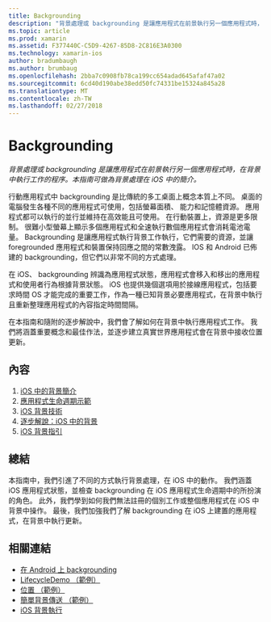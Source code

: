 ```yaml
---
title: Backgrounding
description: "背景處理或 backgrounding 是讓應用程式在前景執行另一個應用程式時，在背景中執行工作的程序。 本指南可做為背景處理在 iOS 中的簡介。"
ms.topic: article
ms.prod: xamarin
ms.assetid: F377440C-C5D9-4267-85D8-2C816E3A0300
ms.technology: xamarin-ios
author: bradumbaugh
ms.author: brumbaug
ms.openlocfilehash: 2bba7c0908fb78ca199cc654adad645afaf47a02
ms.sourcegitcommit: 6cd40d190abe38edd50fc74331be15324a845a28
ms.translationtype: MT
ms.contentlocale: zh-TW
ms.lasthandoff: 02/27/2018
---
```

# <a name="backgrounding"></a>Backgrounding

_背景處理或 backgrounding 是讓應用程式在前景執行另一個應用程式時，在背景中執行工作的程序。本指南可做為背景處理在 iOS 中的簡介。_

行動應用程式中 backgrounding 是比傳統的多工桌面上概念本質上不同。 桌面的電腦發生各種不同的應用程式可使用，包括螢幕面積、 能力和記憶體資源。 應用程式都可以執行的並行並維持在高效能且可使用。 在行動裝置上，資源是更多限制。 很難小型螢幕上顯示多個應用程式和全速執行數個應用程式會消耗電池電量。 Backgrounding 是讓應用程式執行背景工作執行，它們需要的資源，並讓 foregrounded 應用程式和裝置保持回應之間的常數洩露。 IOS 和 Android 已佈建的 backgrounding，但它們以非常不同的方式處理。

在 iOS、 backgrounding 辨識為應用程式狀態，應用程式會移入和移出的應用程式和使用者行為根據背景狀態。 iOS 也提供幾個選項用於接線應用程式，包括要求時間 OS 才能完成的重要工作，作為一種已知背景必要應用程式，在背景中執行且重新整理應用程式的內容指定時間間隔。

在本指南和隨附的逐步解說中，我們會了解如何在背景中執行應用程式工作。 我們將涵蓋重要概念和最佳作法，並逐步建立真實世界應用程式會在背景中接收位置更新。

## <a name="contents"></a>內容

1.  [iOS 中的背景簡介](~/ios/app-fundamentals/backgrounding/introduction-to-backgrounding-in-ios.md)
1.  [應用程式生命週期示範](~/ios/app-fundamentals/backgrounding/application-lifecycle-demo.md)
1.  [iOS 背景技術](~/ios/app-fundamentals/backgrounding/ios-backgrounding-techniques/index.md)
1.  [逐步解說：iOS 中的背景](~/ios/app-fundamentals/backgrounding/ios-backgrounding-walkthroughs/index.md)
1.  [iOS 背景指引](~/ios/app-fundamentals/backgrounding/ios-backgrounding-guidance.md)

## <a name="summary"></a>總結

本指南中，我們引進了不同的方式執行背景處理，在 iOS 中的動作。 我們涵蓋 iOS 應用程式狀態，並檢查 backgrounding 在 iOS 應用程式生命週期中的所扮演的角色。 此外，我們學到如何我們無法註冊的個別工作或整個應用程式在 iOS 中背景中操作。 最後，我們加強我們了解 backgrounding 在 iOS 上建置的應用程式，在背景中執行更新。



## <a name="related-links"></a>相關連結

- [在 Android 上 backgrounding](~/android/app-fundamentals/services/index.md)
- [LifecycleDemo （範例）](https://developer.xamarin.com/samples/monotouch/LifecycleDemo/)
- [位置 （範例）](https://developer.xamarin.com/samples/monotouch/Location/)
- [簡單背景傳送 （範例）](https://developer.xamarin.com/samples/monotouch/SimpleBackgroundTransfer/)
- [iOS 背景執行](https://developer.apple.com/library/ios/documentation/iPhone/Conceptual/iPhoneOSProgrammingGuide/BackgroundExecution/BackgroundExecution.html)
